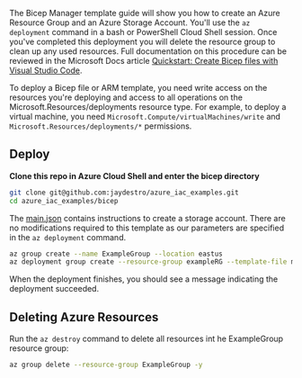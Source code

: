 The Bicep Manager template guide will show you how to create an Azure Resource Group and an Azure Storage Account.  You'll use the `az deployment` command in a bash or PowerShell Cloud Shell session.  Once you've completed this deployment you will delete the resource group to clean up any used resources. Full documentation on this procedure can be reviewed in the Microsoft Docs article [Quickstart: Create Bicep files with Visual Studio Code](https://cda.ms/3Nr).

To deploy a Bicep file or ARM template, you need write access on the resources you're deploying and access to all operations on the Microsoft.Resources/deployments resource type. For example, to deploy a virtual machine, you need `Microsoft.Compute/virtualMachines/write` and `Microsoft.Resources/deployments/*` permissions.

## Deploy

**Clone this repo in Azure Cloud Shell and enter the bicep directory**

```bash
git clone git@github.com:jaydestro/azure_iac_examples.git
cd azure_iac_examples/bicep
```

The [main.json](./azuredeploy.json) contains instructions to create a storage account.  There are no modifications required to this template as our parameters are specified in the `az deployment` command.

```bash
az group create --name ExampleGroup --location eastus
az deployment group create --resource-group exampleRG --template-file main.bicep --parameters storageName=uniquename
```

When the deployment finishes, you should see a message indicating the deployment succeeded.

##  **Deleting Azure Resources**

Run the `az destroy` command to delete all resources int he ExampleGroup resource group:

```bash
az group delete --resource-group ExampleGroup -y
```

